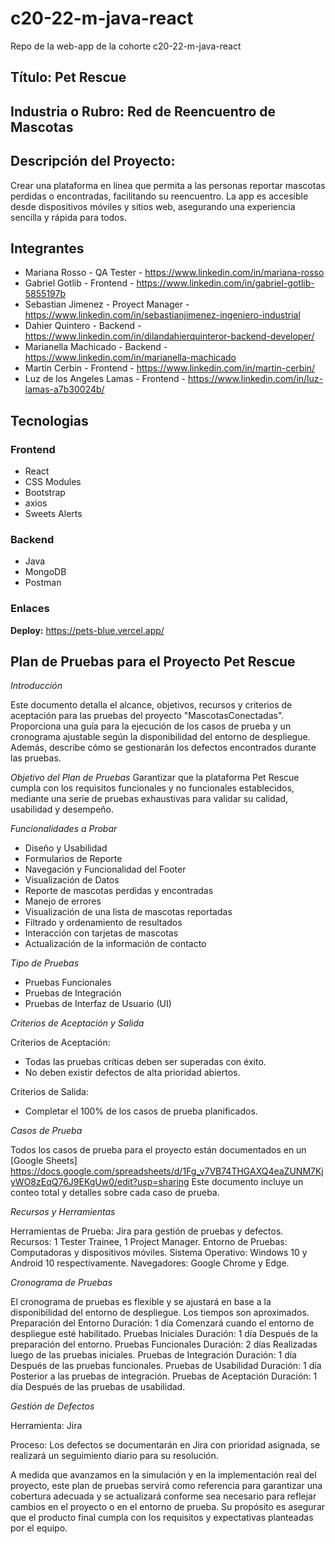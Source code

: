 # c20-22-m-java-react
Repo de la web-app de la cohorte c20-22-m-java-react
## Título: Pet Rescue
## Industria o Rubro: Red de Reencuentro de Mascotas
## Descripción del Proyecto: 
Crear una plataforma en línea que permita a las personas reportar mascotas perdidas o encontradas, facilitando su reencuentro. La app es accesible desde dispositivos móviles y sitios web, asegurando una experiencia sencilla y rápida para todos.

## Integrantes
- Mariana Rosso  - QA Tester -  https://www.linkedin.com/in/mariana-rosso
- Gabriel Gotlib - Frontend - https://www.linkedin.com/in/gabriel-gotlib-5855197b
- Sebastian Jimenez - Proyect Manager - https://www.linkedin.com/in/sebastianjimenez-ingeniero-industrial
- Dahier Quintero - Backend - https://www.linkedin.com/in/dilandahierquinteror-backend-developer/
- Marianella Machicado - Backend - https://www.linkedin.com/in/marianella-machicado
- Martin Cerbin - Frontend - https://www.linkedin.com/in/martin-cerbin/
- Luz de los Angeles Lamas - Frontend - https://www.linkedin.com/in/luz-lamas-a7b30024b/



## Tecnologias

### Frontend
 - React
 - CSS Modules
 - Bootstrap
 - axios
 - Sweets Alerts 

### Backend

 - Java
 - MongoDB 
 - Postman
 
### Enlaces

**Deploy:** https://pets-blue.vercel.app/

## Plan de Pruebas para el Proyecto Pet Rescue

_Introducción_

Este documento detalla el alcance, objetivos, recursos y criterios de aceptación para las pruebas del proyecto "MascotasConectadas". Proporciona una guía para la ejecución de los casos de prueba y un cronograma ajustable según la disponibilidad del entorno de despliegue. Además, describe cómo se gestionarán los defectos encontrados durante las pruebas.

_Objetivo del Plan de Pruebas_ Garantizar que la plataforma Pet Rescue cumpla con los requisitos funcionales y no funcionales establecidos, mediante una serie de pruebas exhaustivas para validar su calidad, usabilidad y desempeño.

_Funcionalidades a Probar_
* Diseño y Usabilidad
* Formularios de Reporte
* Navegación y Funcionalidad del Footer
* Visualización de Datos
* Reporte de mascotas perdidas y encontradas
* Manejo de errores
* Visualización de una lista de mascotas reportadas
* Filtrado y ordenamiento de resultados
* Interacción con tarjetas de mascotas
* Actualización de la información de contacto

_Tipo de Pruebas_
* Pruebas Funcionales
* Pruebas de Integración
* Pruebas de Interfaz de Usuario (UI)

_Criterios de Aceptación y Salida_

Criterios de Aceptación:
* Todas las pruebas críticas deben ser superadas con éxito.
* No deben existir defectos de alta prioridad abiertos.
  
Criterios de Salida:
* Completar el 100% de los casos de prueba planificados.

_Casos de Prueba_

Todos los casos de prueba para el proyecto están documentados en un [Google Sheets] https://docs.google.com/spreadsheets/d/1Fg_v7VB74THGAXQ4eaZUNM7KjyWO8zEqQ76J9EKgUw0/edit?usp=sharing 
Este documento incluye un conteo total y detalles sobre cada caso de prueba.

_Recursos y Herramientas_

Herramientas de Prueba: Jira para gestión de pruebas y defectos.
Recursos: 1 Tester Trainee, 1 Project Manager.
Entorno de Pruebas: Computadoras y dispositivos móviles. Sistema Operativo: Windows 10 y Android 10 respectivamente. Navegadores: Google Chrome y Edge.

_Cronograma de Pruebas_

El cronograma de pruebas es flexible y se ajustará en base a la disponibilidad del entorno de despliegue. Los tiempos son aproximados.
Preparación del Entorno
Duración: 1 día
Comenzará cuando el entorno de despliegue esté habilitado.
Pruebas Iniciales
Duración: 1 día
Después de la preparación del entorno.
Pruebas Funcionales
Duración: 2 días
Realizadas luego de las pruebas iniciales.
Pruebas de Integración
Duración: 1 día
Después de las pruebas funcionales.
Pruebas de Usabilidad
Duración: 1 día
Posterior a las pruebas de integración.
Pruebas de Aceptación
Duración: 1 día
Después de las pruebas de usabilidad.

_Gestión de Defectos_

Herramienta: Jira

Proceso: Los defectos se documentarán en Jira con prioridad asignada, se realizará un seguimiento diario para su resolución.

A medida que avanzamos en la simulación y en la implementación real del proyecto, este plan de pruebas servirá como referencia para garantizar una cobertura adecuada y se actualizará conforme sea necesario para reflejar cambios en el proyecto o en el entorno de prueba. Su propósito es asegurar que el producto final cumpla con los requisitos y expectativas planteadas por el equipo.